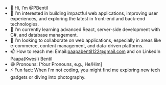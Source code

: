 - 👋 Hi, I’m @PBentil
- 👀 I’m interested in building impactful web applications, improving user experiences, and exploring the latest in front-end and back-end technologies.
- 🌱 I’m currently learning advanced React, server-side development with C#, and database management.
- 💞️ I’m looking to collaborate on web applications, especially in areas like e-commerce, content management, and data-driven platforms.
- 📫 How to reach me: Email:paapabentil122@gmail.com and on LinkedIn Paapa(Kwesi) Bentil 
- 😄 Pronouns: [Your Pronouns, e.g., He/Him]  
- ⚡ Fun fact: When I'm not coding, you might find me exploring new tech gadgets or diving into photography.
